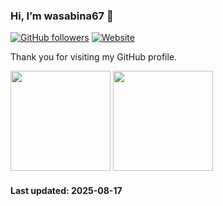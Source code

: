 ### Hi, I’m wasabina67 👋

[![GitHub followers](https://img.shields.io/github/followers/wasabina67)](https://github.com/wasabina67?tab=followers)
[![Website](https://img.shields.io/website?url=https%3A%2F%2Fgravatar.com%2Fwasabina67&up_message=Gravatar&label=wasabina67&color=%232b3f6d)](https://gravatar.com/wasabina67)

Thank you for visiting my GitHub profile.

<img
  src="https://github-readme-stats.vercel.app/api?username=wasabina67&show_icons=true&count_private=true&theme=tokyonight&hide_title=false&disable_animations=true"
  height="160"
/>
<img
  src="https://github-readme-stats.vercel.app/api/top-langs/?username=wasabina67&layout=compact&langs_count=8&theme=tokyonight&hide_title=false&disable_animations=true"
  height="160"
/>

#### **Last updated**: 2025-08-17
